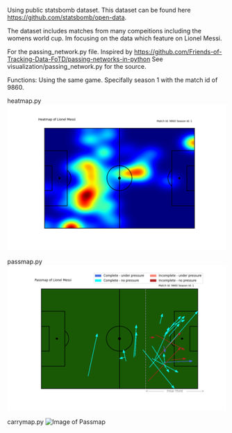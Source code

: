 Using public statsbomb dataset. This dataset can be found here https://github.com/statsbomb/open-data.

The dataset includes matches from many compeitions including the womens world cup. Im focusing on the data which feature on Lionel Messi.

For the passing_network.py file. Inspired by https://github.com/Friends-of-Tracking-Data-FoTD/passing-networks-in-python 
See visualization/passing_network.py for the source.

Functions:
Using the same game. Specifally season 1 with the match id of 9860.

heatmap.py
![Image of Heatmap](Heatmaps/Highest_xG/S1_Messi_Heatmap_Highest_xG.png)

passmap.py
![Image of Passmap](Passmaps/Highest_xG/S1_Messi_Passmap_Highest_xG.png)

carrymap.py
![Image of Passmap](Cassmaps/Highest_xG/S1_Messi_Carrymap_Highest_xG.png)




